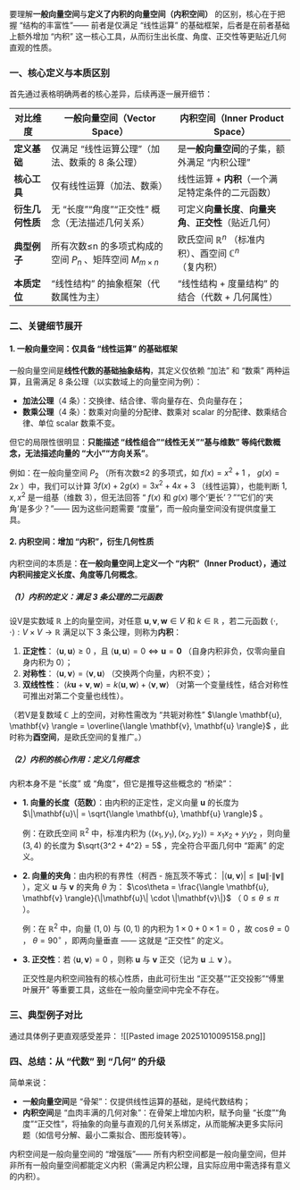 要理解**一般向量空间**与**定义了内积的向量空间（内积空间）** 的区别，核心在于把握 “结构的丰富性”—— 前者是仅满足 “线性运算” 的基础框架，后者是在前者基础上额外增加 “内积” 这一核心工具，从而衍生出长度、角度、正交性等更贴近几何直观的性质。

### 一、核心定义与本质区别

首先通过表格明确两者的核心差异，后续再逐一展开细节：

| 对比维度       | 一般向量空间（Vector Space）                   | 内积空间（Inner Product Space）                           |
| ---------- | -------------------------------------- | --------------------------------------------------- |
| **定义基础**   | 仅满足 “线性运算公理”（加法、数乘的 8 条公理）             | 是**一般向量空间**的子集，额外满足 “内积公理”                          |
| **核心工具**   | 仅有线性运算（加法、数乘）                          | 线性运算 + **内积**（一个满足特定条件的二元函数）                        |
| **衍生几何性质** | 无 “长度”“角度”“正交性” 概念（无法描述几何关系）           | 可定义**向量长度**、**向量夹角**、**正交性**（贴近几何）                  |
| **典型例子**   | 所有次数≤n 的多项式构成的空间 $P_n$ 、矩阵空间 $M_{m×n}$ | 欧氏空间 $\mathbb{R}^n$ （标准内积）、酉空间 $\mathbb{C}^n$ （复内积） |
| **本质定位**   | “线性结构” 的抽象框架（代数属性为主）                   | “线性结构 + 度量结构” 的结合（代数 + 几何属性）                        |

### 二、关键细节展开

#### 1. 一般向量空间：仅具备 “线性运算” 的基础框架

一般向量空间是**线性代数的基础抽象结构**，其定义仅依赖 “加法” 和 “数乘” 两种运算，且需满足 8 条公理（以实数域上的向量空间为例）：

- **加法公理**（4 条）：交换律、结合律、零向量存在、负向量存在；
- **数乘公理**（4 条）：数乘对向量的分配律、数乘对 scalar 的分配律、数乘结合律、单位 scalar 数乘不变。

但它的局限性很明显：**只能描述 “线性组合”“线性无关”“基与维数” 等纯代数概念，无法描述向量的 “大小”“方向关系”**。

例如：在一般向量空间 $P_2$ （所有次数≤2 的多项式，如 $f(x)=x^2+1$ ， $g(x)=2x$ ）中，我们可以计算 $3f(x)+2g(x)=3x^2+4x+3$ （线性运算），也能判断 $1,x,x^2$ 是一组基（维数 3），但无法回答 “ $f(x)$ 和 $g(x)$ 哪个‘更长’？”“它们的‘夹角’是多少？”—— 因为这些问题需要 “度量”，而一般向量空间没有提供度量工具。

#### 2. 内积空间：增加 “内积”，衍生几何性质

内积空间的本质是：**在一般向量空间上定义一个 “内积”（Inner Product），通过内积间接定义长度、角度等几何概念**。

##### （1）内积的定义：满足 3 条公理的二元函数

设V是实数域 $\mathbb{R}$ 上的向量空间，对任意 $\mathbf{u},\mathbf{v},\mathbf{w} \in V$ 和 $k \in \mathbb{R}$ ，若二元函数 $\langle \cdot, \cdot \rangle: V \times V \to \mathbb{R}$ 满足以下 3 条公理，则称为**内积**：

1. **正定性**： $\langle \mathbf{u}, \mathbf{u} \rangle \geq 0$ ，且 $\langle \mathbf{u}, \mathbf{u} \rangle = 0 \iff \mathbf{u} = \mathbf{0}$ （自身内积非负，仅零向量自身内积为 0）；
2. **对称性**： $\langle \mathbf{u}, \mathbf{v} \rangle = \langle \mathbf{v}, \mathbf{u} \rangle$ （交换两个向量，内积不变）；
3. **双线性性**： $\langle k\mathbf{u} + \mathbf{v}, \mathbf{w} \rangle = k\langle \mathbf{u}, \mathbf{w} \rangle + \langle \mathbf{v}, \mathbf{w} \rangle$ （对第一个变量线性，结合对称性可推出对第二个变量也线性）。

（若V是复数域 $\mathbb{C}$ 上的空间，对称性需改为 “共轭对称性” $\langle \mathbf{u}, \mathbf{v} \rangle = \overline{\langle \mathbf{v}, \mathbf{u} \rangle}$ ，此时称为**酉空间**，是欧氏空间的复推广。）

##### （2）内积的核心作用：定义几何概念

内积本身不是 “长度” 或 “角度”，但它是推导这些概念的 “桥梁”：

- **1. 向量的长度（范数）**：由内积的正定性，定义向量 $\mathbf{u}$ 的长度为 $\|\mathbf{u}\| = \sqrt{\langle \mathbf{u}, \mathbf{u} \rangle}$ 。
    
    例：在欧氏空间 $\mathbb{R}^2$ 中，标准内积为 $\langle (x_1,y_1), (x_2,y_2) \rangle = x_1x_2 + y_1y_2$ ，则向量 $(3,4)$ 的长度为 $\sqrt{3^2 + 4^2} = 5$ ，完全符合平面几何中 “距离” 的定义。
    
- **2. 向量的夹角**：由内积的有界性（柯西 - 施瓦茨不等式： $|\langle \mathbf{u}, \mathbf{v} \rangle| \leq \|\mathbf{u}\| \cdot \|\mathbf{v}\|$ ），定义 $\mathbf{u}$ 与 $\mathbf{v}$ 的夹角 $\theta$ 为： $\cos\theta = \frac{\langle \mathbf{u}, \mathbf{v} \rangle}{\|\mathbf{u}\| \cdot \|\mathbf{v}\|}$ （ $0 \leq \theta \leq \pi$ ）。
    
    例：在 $\mathbb{R}^2$ 中，向量 $(1,0)$ 与 $(0,1)$ 的内积为 $1×0 + 0×1 = 0$ ，故 $\cos\theta = 0$ ， $\theta = 90^\circ$ ，即两向量垂直 —— 这就是 “正交性” 的定义。
    
- **3. 正交性**：若 $\langle \mathbf{u}, \mathbf{v} \rangle = 0$ ，则称 $\mathbf{u}$ 与 $\mathbf{v}$ 正交（记为 $\mathbf{u} \perp \mathbf{v}$ ）。
    
    正交性是内积空间独有的核心性质，由此可衍生出 “正交基”“正交投影”“傅里叶展开” 等重要工具，这些在一般向量空间中完全不存在。
    

### 三、典型例子对比

通过具体例子更直观感受差异：
![[Pasted image 20251010095158.png]]
### 四、总结：从 “代数” 到 “几何” 的升级

简单来说：

- **一般向量空间**是 “骨架”：仅提供线性运算的基础，是纯代数结构；
- **内积空间**是 “血肉丰满的几何对象”：在骨架上增加内积，赋予向量 “长度”“角度”“正交性”，将抽象的向量与直观的几何关系绑定，从而能解决更多实际问题（如信号分解、最小二乘拟合、图形旋转等）。

内积空间是一般向量空间的 “增强版”—— 所有内积空间都是一般向量空间，但并非所有一般向量空间都能定义内积（需满足内积公理，且实际应用中需选择有意义的内积）。